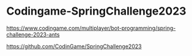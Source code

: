# Codingame-SpringChallenge2023
https://www.codingame.com/multiplayer/bot-programming/spring-challenge-2023-ants

https://github.com/CodinGame/SpringChallenge2023
